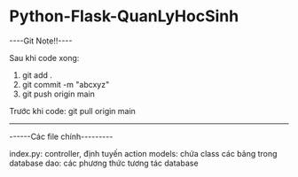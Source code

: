 # Python-Flask-QuanLyHocSinh

----Git Note!!----

Sau khi code xong:
  1. git add .
  2. git commit -m "abcxyz"
  3. git push origin main

Trước khi code: 
  git pull origin main 

-------------------------

------Các file chính---------

index.py: controller, định tuyến action
models: chứa class các bảng trong database
dao: các phương thức tương tác database
